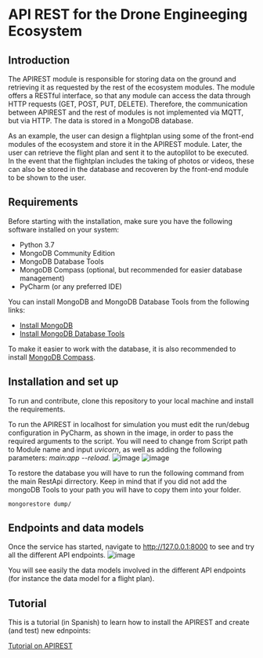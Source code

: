 # API REST for the Drone Engineeging Ecosystem

## Introduction
The APIREST module is responsible for storing data on the ground and retrieving it as requested by the rest of the ecosystem modules. The module offers a RESTful interface, so that any module can access the data through HTTP requests (GET, POST, PUT, DELETE). Therefore, the communication between APIREST and the rest of modules is not implemented via MQTT, but via HTTP. The data is stored in a MongoDB database.   
      
As an example, the user can design a flightplan using some of the front-end modules of the ecosystem and store it in the APIREST module. Later, the user can retrieve the flight plan and sent it to the autoplilot to be executed. In the event that the flightplan includes the taking of photos or videos, these can also be stored in the database and recoveren by the front-end module to be shown to the user.   


## Requirements
Before starting with the installation, make sure you have the following software installed on your system:

- Python 3.7
- MongoDB Community Edition
- MongoDB Database Tools
- MongoDB Compass (optional, but recommended for easier database management)
- PyCharm (or any preferred IDE)

You can install MongoDB and MongoDB Database Tools from the following links:
- [Install MongoDB](https://www.mongodb.com/docs/manual/administration/install-community/)
- [Install MongoDB Database Tools](https://www.mongodb.com/docs/database-tools/)

To make it easier to work with the database, it is also recommended to install [MongoDB Compass](https://www.mongodb.com/products/compass).


## Installation and set up
To run and contribute, clone this repository to your local machine and install the requirements.  
    
To run the APIREST in localhost for simulation you must edit the run/debug configuration in PyCharm, as shown in the image, in order to pass the required arguments to the script. 
You will need to change from Script path to Module name and input _uvicorn_, as well as adding the following parameters: _main:app --reload_.
![image](https://github.com/Frixon21/RestApiDEE/assets/72676967/e34bd344-ee58-4d86-b2ba-dc65c5d5c117)
![image](https://github.com/Frixon21/RestApiDEE/assets/72676967/d8c9e3e4-b2a8-4df5-be1f-376d070fe58d)


To restore the database you will have to run the following command from the main RestApi dirrectory. Keep in mind that if you did not add the mongoDB Tools to your path you will have to copy them into your folder. 
```
mongorestore dump/
```

## Endpoints and data models
Once the service has started, navigate to http://127.0.0.1:8000 to see and try all the different API endpoints.
![image](https://github.com/Frixon21/RestApiDEE/assets/72676967/a9c89fcc-6552-4918-9f06-bdd76c7cfa29)

You will see easily the data models involved in the different API endpoints (for instance the data model for a flight plan).    

## Tutorial
This is a tutorial  (in Spanish) to learn how to install the APIREST and create (and test) new ednpoints:
    
[Tutorial on APIREST](https://www.youtube.com/playlist?list=PLyAtSQhMsD4o3VIWiQ7xYB9dx7f-C8Ju1)      
     



